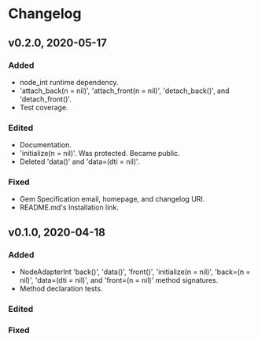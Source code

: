 # Changelog

## v0.2.0, 2020-05-17

### Added

- node_int runtime dependency.
- 'attach_back(n = nil)', 'attach_front(n = nil)', 'detach_back()', and
 'detach_front()'.
- Test coverage.

### Edited

- Documentation.
- 'initialize(n = nil)'. Was protected. Became public.
- Deleted 'data()' and 'data=(dti = nil)'.

### Fixed

- Gem Specification email, homepage, and changelog URI.
- README.md's Installation link.

## v0.1.0, 2020-04-18

### Added

- NodeAdapterInt 'back()', 'data()', 'front()', 'initialize(n = nil)', 
'back=(n = nil)', 'data=(dti = nil)', and 'front=(n = nil)' method signatures.
- Method declaration tests.

### Edited

### Fixed
